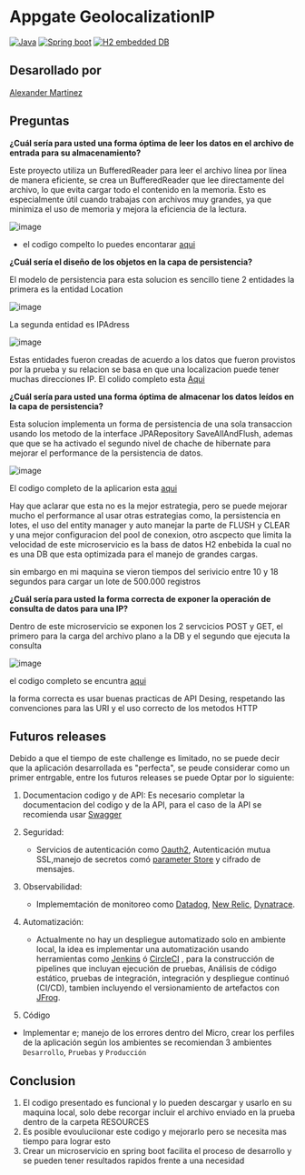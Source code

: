 # Appgate GeolocalizationIP
[![Java](https://img.shields.io/badge/Java_17-red)](https://www.oracle.com/java/technologies/javase/jdk17-archive-downloads.html) 
[![Spring boot](https://img.shields.io/badge/Spring%20boot-3.2.3-green)](https://spring.io/)
[![H2 embedded DB](https://img.shields.io/badge/H2-DB-blue)](https://spring.io/) 

## Desarollado por    

[Alexander Martinez](https://www.linkedin.com/in/ing-h-alexander-martinez-m/)

## Preguntas

**¿Cuál sería para usted una forma óptima de leer los datos en el archivo de entrada
para su almacenamiento?**

Este proyecto utiliza un BufferedReader para leer el archivo línea por línea de manera eficiente, se crea un BufferedReader que lee directamente del archivo, lo que evita cargar todo el contenido en la memoria. Esto es especialmente útil cuando trabajas con archivos muy grandes, ya que minimiza el uso de memoria y mejora la eficiencia de la lectura.

![image](https://github.com/alexhunter28/GeolocalizationIP/assets/36106982/20e26511-d59a-4235-8ce4-bff9b40f7b54)

* el codigo compelto lo puedes encontarar [aqui](https://github.com/alexhunter28/GeolocalizationIP/blob/main/src/main/java/com/appgate/geolocalizationip/service/FileIPReaderService.java)



**¿Cuál sería el diseño de los objetos en la capa de persistencia?**

El modelo de persistencia para esta solucion es sencillo tiene 2 entidades la primera es la entidad Location

![image](https://github.com/alexhunter28/GeolocalizationIP/assets/36106982/0fa1f7f2-d13a-4749-8d10-3cbccd007700)

La segunda entidad es IPAdress

![image](https://github.com/alexhunter28/GeolocalizationIP/assets/36106982/21942b35-7649-4e8c-bba2-2265171b53a4)

Estas entidades fueron creadas de acuerdo a los datos que fueron provistos por la prueba y su relacion se basa en que una localizacion puede tener muchas direcciones IP. El colido completo esta [Aqui](https://github.com/alexhunter28/GeolocalizationIP/tree/main/src/main/java/com/appgate/geolocalizationip/entity)



**¿Cuál sería para usted una forma óptima de almacenar los datos leídos en la capa
de persistencia?**

Esta solucion implementa un forma de persistencia de una sola transaccion usando los metodo de la interface JPARepository SaveAllAndFlush, ademas que que se ha activado el segundo nivel de chache de hibernate para mejorar el performance de la persistencia de datos.

![image](https://github.com/alexhunter28/GeolocalizationIP/assets/36106982/712d8c0f-b16d-4986-a6bd-9d4d6dcffae6)

El codigo completo de la aplicarion esta [aqui](https://github.com/alexhunter28/GeolocalizationIP/blob/main/src/main/java/com/appgate/geolocalizationip/service/impl/UploadDataToDB.java)

Hay que aclarar que esta no es la mejor estrategia, pero se puede mejorar mucho el performance al usar otras estrategias como, la persistencia en lotes, el uso del entity manager y auto manejar la parte de FLUSH y CLEAR y una mejor configuracion del pool de conexion, otro ascpecto que limita la velocidad de este microservicio es la bass de datos H2 enbebida la cual no es una DB que esta optimizada para el manejo de grandes cargas.

sin embargo en mi maquina se vieron tiempos del serivicio entre 10 y 18 segundos para cargar un lote de 500.000 registros


**¿Cuál sería para usted la forma correcta de exponer la operación de consulta de
datos para una IP?**

Dentro de este microservicio se exponen los 2 servcicios POST y GET, el primero para la carga del archivo plano a la DB y el segundo que ejecuta la consulta

![image](https://github.com/alexhunter28/GeolocalizationIP/assets/36106982/127c7c2b-18de-43ec-a8fc-56cf52d078d2)

el codigo completo se encuntra [aqui](https://github.com/alexhunter28/GeolocalizationIP/blob/main/src/main/java/com/appgate/geolocalizationip/controller/GeolocalizationIPController.java)

la forma correcta es usar buenas practicas de API Desing, respetando las convenciones para las URI y el uso correcto de los metodos HTTP


## Futuros releases

Debido a que el tiempo de este challenge es limitado, no se puede decir que la aplicación desarrollada es "perfecta", se peude considerar como un primer entrgable, entre los futuros releases se puede Optar por lo siguiente:

1. Documentacion codigo y de API: Es necesario completar la documentacion del codigo y de la API, para el caso de la API se recomienda usar [Swagger](https://swagger.io/)

3. Seguridad:
    * Servicios de autenticación como [Oauth2](https://oauth.net/2/), Autenticación mutua SSL,manejo de secretos comó [parameter Store](https://docs.aws.amazon.com/systems-manager/latest/userguide/systems-manager-parameter-store.html) y cifrado de    mensajes.

4. Observabilidad:
   * Implememtación de monitoreo como [Datadog](https://www.datadoghq.com/), [New Relic](https://newrelic.com/), [Dynatrace](https://www.dynatrace.com/).

5. Automatización:
   * Actualmente no hay un despliegue automatizado solo en ambiente local, la idea es implementar una automatización usando herramientas      como [Jenkins](https://www.jenkins.io/) ó [CircleCI](https://circleci.com/) , para la construcción de pipelines que     incluyan ejecución de pruebas, Análisis de código estático, pruebas de integración, integración y despliegue continuó (CI/CD), tambien incluyendo el versionamiento de artefactos con [JFrog](https://jfrog.com/).
 
6. Código
 * Implementar e; manejo de los errores dentro del Micro, crear los perfiles de la aplicación según los ambientes se recomiendan 3 ambientes `Desarrollo`, `Pruebas` y `Producción `



## Conclusion

1. El codigo presentado es funcional y lo pueden descargar y usarlo en su maquina local, solo debe recorgar incluir el archivo enviado en la prueba dentro de la carpeta RESOURCES
2. Es posible evouluciionar este codigo y mejorarlo pero se necesita mas tiempo para lograr esto
3. Crear un microservicio en spring boot facilita el proceso de desarrollo y se pueden tener resultados rapidos frente a una necesidad





